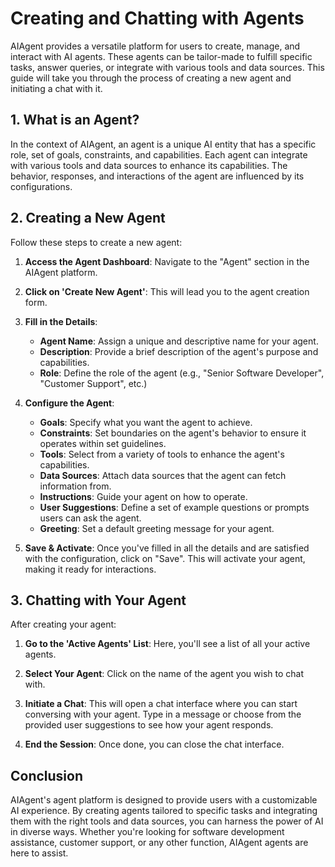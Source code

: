 # Creating and Chatting with Agents

AIAgent provides a versatile platform for users to create, manage, and interact with AI agents. These agents can be tailor-made to fulfill specific tasks, answer queries, or integrate with various tools and data sources. This guide will take you through the process of creating a new agent and initiating a chat with it.

## 1. What is an Agent?

In the context of AIAgent, an agent is a unique AI entity that has a specific role, set of goals, constraints, and capabilities. Each agent can integrate with various tools and data sources to enhance its capabilities. The behavior, responses, and interactions of the agent are influenced by its configurations.

## 2. Creating a New Agent

Follow these steps to create a new agent:

1. **Access the Agent Dashboard**: Navigate to the "Agent" section in the AIAgent platform.

2. **Click on 'Create New Agent'**: This will lead you to the agent creation form.

3. **Fill in the Details**:
   - **Agent Name**: Assign a unique and descriptive name for your agent.
   - **Description**: Provide a brief description of the agent's purpose and capabilities.
   - **Role**: Define the role of the agent (e.g., "Senior Software Developer", "Customer Support", etc.)

4. **Configure the Agent**:
   - **Goals**: Specify what you want the agent to achieve.
   - **Constraints**: Set boundaries on the agent's behavior to ensure it operates within set guidelines.
   - **Tools**: Select from a variety of tools to enhance the agent's capabilities.
   - **Data Sources**: Attach data sources that the agent can fetch information from.
   - **Instructions**: Guide your agent on how to operate.
   - **User Suggestions**: Define a set of example questions or prompts users can ask the agent.
   - **Greeting**: Set a default greeting message for your agent.

5. **Save & Activate**: Once you've filled in all the details and are satisfied with the configuration, click on "Save". This will activate your agent, making it ready for interactions.

## 3. Chatting with Your Agent

After creating your agent:

1. **Go to the 'Active Agents' List**: Here, you'll see a list of all your active agents.

2. **Select Your Agent**: Click on the name of the agent you wish to chat with.

3. **Initiate a Chat**: This will open a chat interface where you can start conversing with your agent. Type in a message or choose from the provided user suggestions to see how your agent responds.

4. **End the Session**: Once done, you can close the chat interface.

## Conclusion

AIAgent's agent platform is designed to provide users with a customizable AI experience. By creating agents tailored to specific tasks and integrating them with the right tools and data sources, you can harness the power of AI in diverse ways. Whether you're looking for software development assistance, customer support, or any other function, AIAgent agents are here to assist.
